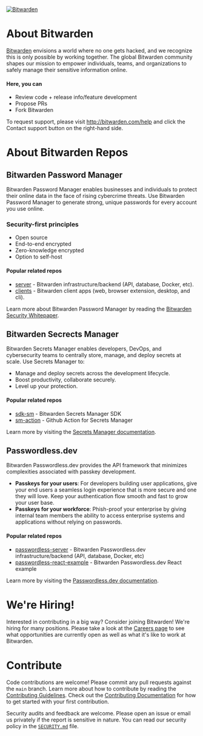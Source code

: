 <p align="left">
    <a href="https://bitwarden.com" target="_blank">
        <img src="https://github.com/bitwarden/.github/blob/main/images/logo-horizontal-blue.svg" alt="Bitwarden" />
    </a>
</p>

# About Bitwarden

<a href="https://bitwarden.com" target="_blank">Bitwarden</a> envisions a world where no one gets hacked, and we recognize this is only possible by working together. The global Bitwarden community shapes our mission to empower individuals, teams, and organizations to safely manage their sensitive information online.

#### Here, you can
<ul>
    <li>Review code + release info/feature development
    <li>Propose PRs
    <li>Fork Bitwarden
</ul>

To request support, please visit http://bitwarden.com/help and click the Contact support button on the right-hand side.
# About Bitwarden Repos

## Bitwarden Password Manager

Bitwarden Password Manager enables businesses and individuals to protect their online data in the face of rising cybercrime threats. Use Bitwarden Password Manager to generate strong, unique passwords for every account you use online.

### Security-first principles
<ul>
    <li>Open source
    <li>End-to-end encrypted
    <li>Zero-knowledge encrypted
    <li>Option to self-host
</ul>

#### Popular related repos
<ul>
    <li><a href="https://github.com/bitwarden/server">server</a> - Bitwarden infrastructure/backend (API, database, Docker, etc).
    <li><a href="https://github.com/bitwarden/clients">clients</a> - Bitwarden client apps (web, browser extension, desktop, and cli).
</ul>
Learn more about Bitwarden Password Manager by reading the <a href="https://bitwarden.com/help/bitwarden-security-white-paper/" target="_blank">Bitwarden Security Whitepaper</a>.

## Bitwarden Secrects Manager

Bitwarden Secrets Manager enables developers, DevOps, and cybersecurity teams to centrally store, manage, and deploy secrets at scale. Use Secrets Manager to:
<ul>
    <li>Manage and deploy secrets across the development lifecycle.
    <li>Boost productivity, collaborate securely.
    <li>Level up your protection.
</ul>

#### Popular related repos
<ul>
    <li><a href="https://github.com/bitwarden/sdk-sm">sdk-sm</a> - Bitwarden Secrets Manager SDK
    <li><a href="https://github.com/bitwarden/sm-action">sm-action</a> - Github Action for Secrets Manager
</ul>
Learn more by visiting the <a href="https://bitwarden.com/help/secrets-manager-overview/" target="_blank">Secrets Manager documentation</a>.

## Passwordless.dev

Bitwarden Passwordless.dev provides the API framework that minimizes complexities associated with passkey development.
<ul>
    <li><b>Passkeys for your users</b>: For developers building user applications, give your end users a seamless login experience that is more secure and one they will love. Keep your authentication flow smooth and fast to grow your user base.
    <li><b>Passkeys for your workforce</b>: Phish-proof your enterprise by giving internal team members the ability to access enterprise systems and applications without relying on passwords.
</ul>

#### Popular related repos
<ul>
    <li><a href="https://github.com/bitwarden/passwordless-server">passwordless-server</a> - Bitwarden Passwordless.dev infrastructure/backend (API, database, Docker, etc)
    <li><a href="https://github.com/bitwarden/passwordless-react-example">passwordless-react-example</a> - Bitwarden Passwordless.dev React example
</ul>
Learn more by visiting the <a href="https://docs.passwordless.dev/" target="_blank"> Passwordless.dev documentation</a>.
</p>

# We're Hiring!

Interested in contributing in a big way? Consider joining Bitwarden! We're hiring for many positions. Please take a look at the [Careers page](https://bitwarden.com/careers/) to see what opportunities are currently open as well as what it's like to work at Bitwarden.

# Contribute

Code contributions are welcome! Please commit any pull requests against the `main` branch. Learn more about how to contribute by reading the [Contributing Guidelines](https://contributing.bitwarden.com/contributing/). Check out the [Contributing Documentation](https://contributing.bitwarden.com/) for how to get started with your first contribution.

Security audits and feedback are welcome. Please open an issue or email us privately if the report is sensitive in nature. You can read our security policy in the [`SECURITY.md`](/SECURITY.md) file.
